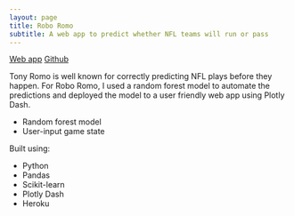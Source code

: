 ```yaml
---
layout: page
title: Robo Romo
subtitle: A web app to predict whether NFL teams will run or pass
---
```

[Web app](http://robo-romo.herokuapp.com/)
[Github](https://github.com/Scott-Huston/NFL-dash-app)

Tony Romo is well known for correctly predicting NFL plays before they happen. For Robo Romo, I used a random forest model to automate the predictions and deployed the model to a user friendly web app using Plotly Dash.

- Random forest model
- User-input game state

Built using:
- Python
- Pandas
- Scikit-learn
- Plotly Dash
- Heroku


